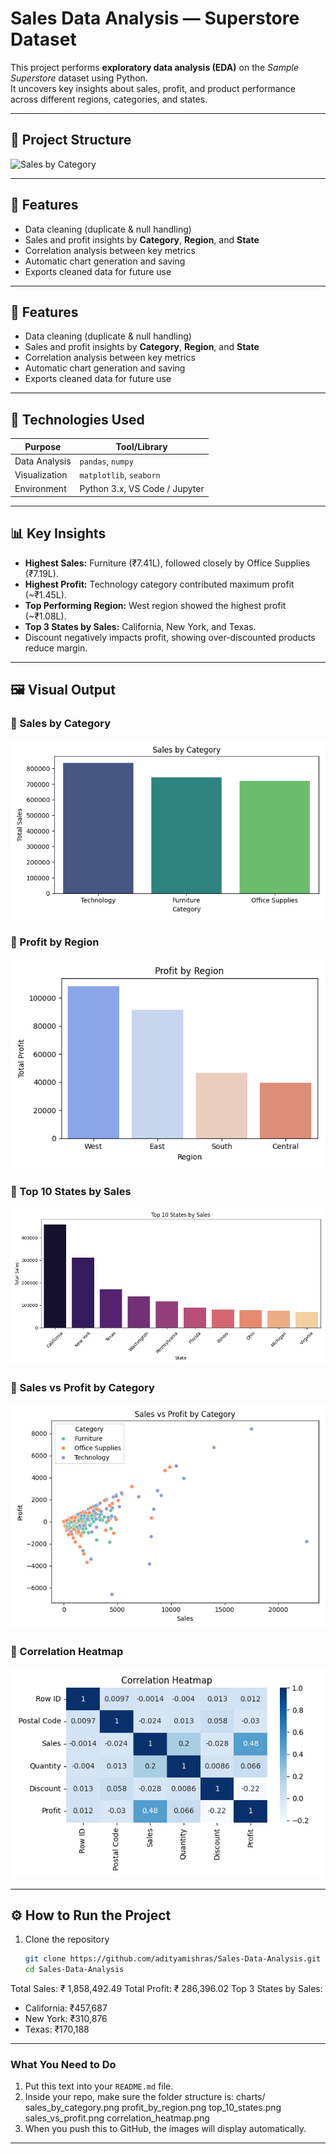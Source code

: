 #  Sales Data Analysis — Superstore Dataset

This project performs **exploratory data analysis (EDA)** on the _Sample Superstore_ dataset using Python.  
It uncovers key insights about sales, profit, and product performance across different regions, categories, and states.

---

## 📁 Project Structure

![Sales by Category](charts/charts/Screenshot%2025-10-29%212358.png)

---

## 🚀 Features

- Data cleaning (duplicate & null handling)
- Sales and profit insights by **Category**, **Region**, and **State**
- Correlation analysis between key metrics
- Automatic chart generation and saving
- Exports cleaned data for future use

---

## 🚀 Features

- Data cleaning (duplicate & null handling)
- Sales and profit insights by **Category**, **Region**, and **State**
- Correlation analysis between key metrics
- Automatic chart generation and saving
- Exports cleaned data for future use

---

## 🧠 Technologies Used

| Purpose       | Tool/Library                  |
| ------------- | ----------------------------- |
| Data Analysis | `pandas`, `numpy`             |
| Visualization | `matplotlib`, `seaborn`       |
| Environment   | Python 3.x, VS Code / Jupyter |

---

## 📊 Key Insights

- **Highest Sales:** Furniture (₹7.41L), followed closely by Office Supplies (₹7.19L).
- **Highest Profit:** Technology category contributed maximum profit (~₹1.45L).
- **Top Performing Region:** West region showed the highest profit (~₹1.08L).
- **Top 3 States by Sales:** California, New York, and Texas.
- Discount negatively impacts profit, showing over-discounted products reduce margin.

---

## 🖼️ Visual Output

### 🔹 Sales by Category

![Sales by Category](charts/sales_by_category.png)

### 🔹 Profit by Region

![Profit by Region](charts/profit_by_region.png)

### 🔹 Top 10 States by Sales

![Top 10 States by Sales](charts/top_10_states.png)

### 🔹 Sales vs Profit by Category

![Sales vs Profit](charts/sales_vs_profit.png)

### 🔹 Correlation Heatmap

![Correlation Heatmap](charts/correlation_heatmap.png)

---

## ⚙️ How to Run the Project

1. Clone the repository
   ```bash
   git clone https://github.com/adityamishras/Sales-Data-Analysis.git
   cd Sales-Data-Analysis
   ```

Total Sales: ₹ 1,858,492.49
Total Profit: ₹ 286,396.02
Top 3 States by Sales:

- California: ₹457,687
- New York: ₹310,876
- Texas: ₹170,188

---

### **What You Need to Do**

1. Put this text into your `README.md` file.
2. Inside your repo, make sure the folder structure is:
   charts/
   sales_by_category.png
   profit_by_region.png
   top_10_states.png
   sales_vs_profit.png
   correlation_heatmap.png
3. When you push this to GitHub, the images will display automatically.

---
